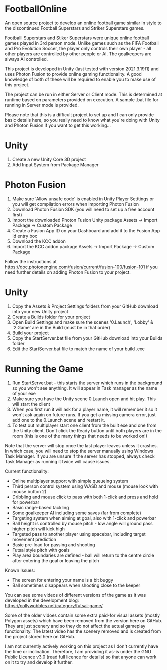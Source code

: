 # FootballOnline
An open source project to develop an online football game similar in style to the discontinued Football Superstars and Striker Superstars games.

Footballl Superstars and Stiker Superstars were unique online football games played in 3rd person mode. Unlike games such as the FIFA Football and Pro Evolution Soccer, the player only controls their own player - all other players are controlled by other people or AI. The goalkeepers are always AI controlled.

This project is developed in Unity (last tested with version 2021.3.19f1) and uses Photon Fusion to provide online gaming functionality. A good knowledge of both of these will be required to enable you to make use of this project.

The project can be run in either Server or Client mode. This is determined at runtime based on parameters provided on execution. A sample .bat file for running in Server mode is provided.

Please note that this is a difficult project to set up and I can only provide basic details here, so you really need to know what you're doing with Unity and Photon Fusion if you want to get this working...

Unity
=====
1. Create a new Unity Core 3D project
2. Add Input System from Package Manager

Photon Fusion
=============
1. Make sure 'Allow unsafe code' is enabled in Unity Player Setttings or you will get compilation errors when importing Photon Fusion
2. Download Photon Fusion SDK (you will need to set up a free account first)
3. Import the downloaded Photon Fusion Unity package Assets -> Import Package -> Custom Package
4. Create a Fusion App ID on your Dashboard and add it to the Fusion App Id entry box
5. Download the KCC addon
6. Import the KCC addon package Assets -> Import Package -> Custom Package

Follow the instructions at https://doc.photonengine.com/fusion/current/fusion-100/fusion-101 if you need further details on adding Photon Fusion to your project.

Unity
=====
1. Copy the Assets & Project Settings folders from your GitHub download into your new Unity project
4. Create a Builds folder for your project
5. Open Build Settings and make sure the scenes '0.Launch', 'Lobby' & '2.Game' are in the Build (must be in that order) 
6. Build your project
7. Copy the StartServer.bat file from your GitHub download into your Builds folder
8. Edit the StartServer.bat file to match the name of your build .exe

Running the Game
================
1. Run StartServer.bat - this starts the server which runs in the background so you won't see anything. It will appear in Task manager as the name of your exe
2. Make sure you have the Unity scene 0.Launch open and hit play. This will start the client
3. When you first run it will ask for a player name, it will remember it so it won't ask again on future runs. If you get a missing camera error, just add one to the 0.Launch scene and restart it.
4. To test out multiplayer start one client from the built exe and one from the Unity client. Don't click the Ready button until both players are in the room (this is one of the many things that needs to be worked on!)

Note that the server will stop once the last player leaves unless it crashes. In which case, you will need to stop the server manually using Windows Task Manager. If you are unsure if the server has stopped, always check Task Manager as running it twice will cause issues.


Current functionality:

- Online multiplayer support with simple queueing system
- Third person control system using WASD and mouse (mouse look with mouse button 2)
- Dribbling and mouse click to pass with both 1-click and press and hold for powerbar
- Basic range-based tackling
- Some goalkeeper AI including some saves (far from complete)
- Targeting system when aiming at goal, also with 1-click and powerbar
- Ball height is controlled by mouse pitch - low angle will ground pass higher pitch will kick high
- Targeted pass to another player using spacebar, including target movement prediction
- Basic pre-load for passing and shooting
- Futsal style pitch with goals
- Play area boundaries are defined - ball will return to the centre circle after entering the goal or leaving the pitch

Known Issues:
- The screen for entering your name is a bit buggy
- Ball sometimes disappears when shooting close to the keeper

You can see some videos of different versions of the game as it was developed in the development blog: https://collywobbles.net/category/futsal-game/

Some of the older vidoes contain some extra paid-for visual assets (mostly Polygon assets) which have been removed from the version here on GitHub. They are just scenery and so they do not affect the actual gameplay functionality. The latest video has the scenery removed and is created from the project stored here on GitHub.

I am not currently actively working on this project as I don't currently have the time or inclination. Therefore, I am providing it as-is under the GNU Public Licence v3.0 (read full licence for details) so that anyone can work on it to try and develop it further.

